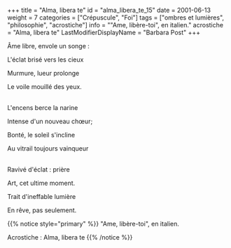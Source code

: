 +++
title = "Alma, libera te"
id = "alma_libera_te_15"
date = 2001-06-13
weight = 7
categories = ["Crépuscule", "Foi"]
tags = ["ombres et lumières", "philosophie", "acrostiche"]
info = "\"Ame, libère-toi\", en italien."
acrostiche = "Alma, libera te"
LastModifierDisplayName = "Barbara Post"
+++

Âme libre, envole un songe :

L'éclat brisé vers les cieux

Murmure, lueur prolonge

Le voile mouillé des yeux.

 \
L'encens berce la narine

Intense d'un nouveau chœur;

Bonté, le soleil s'incline

Au vitrail toujours vainqueur

 \
Ravivé d'éclat : prière

Art, cet ultime moment.

Trait d'ineffable lumière

En rêve, pas seulement.

{{% notice style="primary" %}}
\"Ame, libère-toi\", en italien.

Acrostiche : Alma, libera te
{{% /notice %}}
